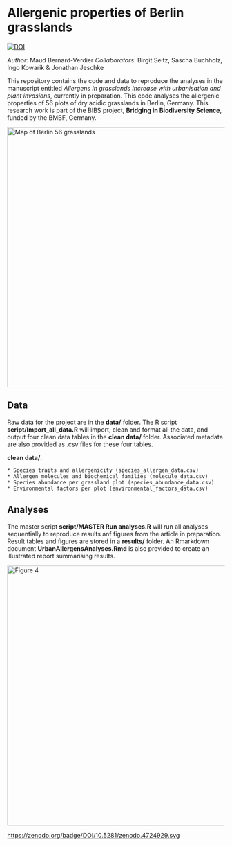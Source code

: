 # Allergenic properties of Berlin grasslands
<a href="https://doi.org/10.5281/zenodo.4724929"><img src="https://zenodo.org/badge/DOI/10.5281/zenodo.4724929.svg" alt="DOI"></a>

*Author*: Maud Bernard-Verdier
*Collaborators*: Birgit Seitz, Sascha Buchholz, Ingo Kowarik & Jonathan Jeschke

This repository contains the code and data to reproduce the analyses in the manuscript entitled *Allergens in grasslands increase with urbanisation and plant invasions*, currently in preparation.
This code analyses the allergenic properties of 56 plots of dry acidic grasslands in Berlin, Germany. This research work is part of the BIBS project, **Bridging in Biodiversity Science**, funded by the BMBF, Germany.

<img src="https://user-images.githubusercontent.com/6454302/115233650-763e1800-a118-11eb-85f5-00cddf7cff4c.png" alt="Map of Berlin 56 grasslands" width="600">

## Data
Raw data for the project are in the **data/** folder. The R script **script/Import_all_data.R** will import, clean and format all the data, and output four clean data tables in the **clean data/** folder. Associated metadata are also provided as .csv files for these four tables.

**clean data/**:

    * Species traits and allergenicity (species_allergen_data.csv)
    * Allergen molecules and biochemical families (molecule_data.csv)
    * Species abundance per grassland plot (species_abundance_data.csv)
    * Environmental factors per plot (environmental_factors_data.csv)

## Analyses
The master script **script/MASTER Run analyses.R** will run all analyses sequentially to reproduce results anf figures from the article in preparation. Result tables and figures are stored in a **results/** folder.
An Rmarkdown document **UrbanAllergensAnalyses.Rmd** is also provided to create an illustrated report summarising results.

<img src="https://user-images.githubusercontent.com/6454302/115234901-da151080-a119-11eb-89ba-4b752414cfd6.png" alt="Figure 4" width="600">



https://zenodo.org/badge/DOI/10.5281/zenodo.4724929.svg

